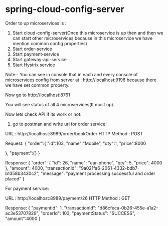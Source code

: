 # spring-cloud-config-server

Order to up microservices is : 

1) Start cloud-config-server(Once this microservice is up then and then we can start other microservices because in this microservice we have mention common config properties)
2) Start order-service
3) Start payment-service
4) Start gateway-api-service
5) Start Hystrix service

Note:- You can see in console that in each and every console of microservices config from server at : http://localhost:9196 because there we have set common property.

Now go to http://localhost:8761

You will see status of all 4 microservices(It must up).

Now lets check API if its work or not:

1) go to postman and write url for order service: 

URL : http://localhost:8989/order/bookOrder
HTTP Method : POST

Request: 
{
    "order":{
    "id":103,
    "name":"Mobile",
    "qty":1,
    "price":8000

  },
  "payment":{}
}
        
Response: 
{
    "order": {
        "id": 26,
        "name": "ear-phone",
        "qty": 5,
        "price": 4000
    },
    "amount": 4000,
    "transactionId": "9a021fa6-2061-4332-bdb7-b1358b3430c2",
    "message": "payment processing successful and order placed"
}
          
For payment service: 

URL : http://localhost:8989/payment/26
HTTP Method : GET

Response: 
{
    "paymentId": 1,
    "transactionId": "d86cfeca-0b26-455e-a1a2-ac3e53707829",
    "orderId": 103,
    "paymentStatus": "SUCCESS",
    "amount":4000
}
